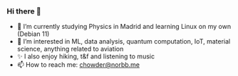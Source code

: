 ### Hi there 👋

<!--
**n0rbb/n0rbb** is a ✨ _special_ ✨ repository because its `README.md` (this file) appears on your GitHub profile.
Here are some ideas to get you started:
-->


- 🌱 I’m currently studying Physics in Madrid and learning Linux on my own (Debian 11) 
- 👀 I’m interested in ML, data analysis, quantum computation, IoT, material science, anything related to aviation
- ✨ I also enjoy hiking, t&f and listening to music
- 📫 How to reach me: chowder@norbb.me
<!-- - 😄 Pronouns: ...
- ⚡ Fun fact: ...
-->
<!-- - 👯 I’m looking to collaborate on
- 🤔 I’m looking for help with ...
- 💬 Ask me about --> 
